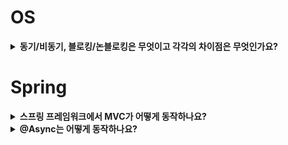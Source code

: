 # OS
<details>
<summary><b>동기/비동기, 블로킹/논블로킹은 무엇이고 각각의 차이점은 무엇인가요?</b></summary>
<hr />
동기와 비동기는 '작업 결과를 누가 처리하냐'의 문제입니다.
동기는 호출한 쪽에서 결과를 직접 받아서 처리하고,
비동기는 콜백이나 이벤트를 통해 나중에 별도로 처리됩니다.

블로킹과 논블로킹은 '제어권을 언제 돌려주냐'의 문제입니다.
블로킹은 작업이 끝날 때까지 제어권을 반환하지 않아 대기하게 되고,
논블로킹은 작업 완료와 관계없이 즉시 제어권을 돌려줘서
다른 작업을 할 수 있습니다.

- [동기/비동기, 블로킹/논블로킹은 무엇이고 각각의 차이점은 무엇인가요?](https://study-note10.tistory.com/57)
</details>

# Spring
<details>
  <summary><b>스프링 프레임워크에서 MVC가 어떻게 동작하나요?</b></summary>
  <hr />
  우선 요청이 들어오면 필터가 동작합니다. 필터 체인을 거치면서 요청을 처리한 이후 DispatcherServelet에 진입합니다. 그 뒤 HandlerMapping을 통해 요청을 처리하기 적절한 Handler를 찾은 뒤, 인터셉터의 preHandle이 동작합니다. 그리고 Handler의 응답을 처리할 HandlerAdapter를 선택합니다. 그 다음 ArgumentResolver에서 RequestBody나 PathVariable과 같이 파라미터 타입에 알맞게 요청 정보를 변환합니다. Handler가 실행된 뒤 해당 반환 값을 Adapter가 적절히 변환합니다. 그 다음 인터셉터의 postHandle이 동작하고, 만약 뷰 렌더링이 필요하면 뷰 리졸버가 동작하여 뷰 렌더링을 거치게 되고 모든 처리가 완료된 후 인터셉터의 afterCompletion이 동작합니다. 마지막으로 필터 체인을 역순으로 거치게 됩니다.
</details>

<details>
<summary><b>@Async는 어떻게 동작하나요?</b></summary>
<hr />
@Async는 스프링 AOP를 통해 동작합니다.
스프링이 @Async가 붙은 메서드를 발견하면, 해당 클래스의 프록시 객체를 생성해서 빈으로 등록합니다.
다른 빈에서 이 서비스를 주입받으면 실제로는 프록시 객체가 주입되고, 메서드를 호출하면 프록시 안에 있는 MethodInterceptor가 AsyncExecutionInterceptor를 실행합니다.
AsyncExecutionInterceptor는 TaskExecutor를 사용해서 새로운 스레드에서 실제 메서드를 실행하고, 호출한 쪽에는 즉시 리턴해서 비동기 처리가 가능해집니다.
중요한 점은, 같은 클래스 내부에서 @Async 메서드를 직접 호출하면 프록시를 거치지 않기 때문에 비동기로 동작하지 않습니다.

- [@Async는 어떻게 동작하나요?](https://study-note10.tistory.com/55)
</details>
